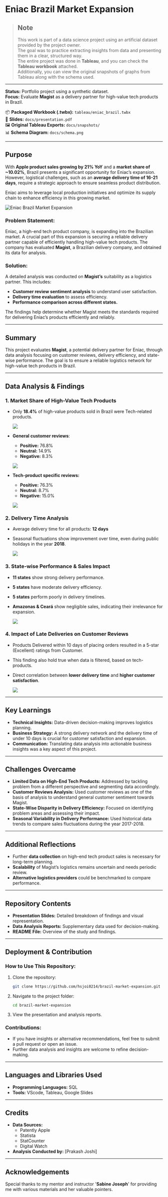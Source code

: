 # **Eniac Brazil Market Expansion**

> ## **Note**  
> This work is part of a data science project using an artificial dataset provided by the project owner.  
> The goal was to practice extracting insights from data and presenting them in a clear, structured way.  
> The entire project was done in **Tableau**, and you can check the **Tableau workbook** attached.  
> Additionally, you can view the original snapshots of graphs from Tableau along with the schema used.

---

**Status:** Portfolio project using a synthetic dataset.  
**Focus:** Evaluate **Magist** as a delivery partner for high-value tech products in Brazil.

📦 **Packaged Workbook (.twbx):** `tableau/eniac_brazil.twbx`  
📄 **Slides:** `docs/presentation.pdf`  
🖼️ **Original Tableau Exports:** `docs/snapshots/`  
📊 **Schema Diagram:** `docs/schema.png`

--- 

## **Purpose**
With **Apple product sales growing by 21% YoY** and a **market share of ~10.02%**, Brazil presents a significant opportunity for Eniac’s expansion. However, logistical challenges, such as an **average delivery time of 16-21 days**, require a strategic approach to ensure seamless product distribution. 

Eniac aims to leverage local production initiatives and optimize its supply chain to enhance efficiency in this growing market.

![Eniac Brazil Market Expansion](/assets/brazil_market.png)

### **Problem Statement:**
Eniac, a high-end tech product company, is expanding into the Brazilian market. A crucial part of this expansion is securing a reliable delivery partner capable of efficiently handling high-value tech products. The company has evaluated **Magist**, a Brazilian delivery company, and obtained its data for analysis.

### **Solution:**
A detailed analysis was conducted on **Magist’s** suitability as a logistics partner. This includes:
- **Customer review sentiment analysis** to understand user satisfaction.
- **Delivery time evaluation** to assess efficiency.
- **Performance comparison across different states.**

The findings help determine whether Magist meets the standards required for delivering Eniac’s products efficiently and reliably.

--- 

## **Summary**
This project evaluates **Magist**, a potential delivery partner for Eniac, through data analysis focusing on customer reviews, delivery efficiency, and state-wise performance. The goal is to ensure a reliable logistics network for high-value tech products in Brazil.

---

## **Data Analysis & Findings**

### **1. Market Share of High-Value Tech Products**
- Only **18.4%** of high-value products sold in Brazil were Tech-related products.

  ![](/assets/tech_market_share.png)

- **General customer reviews**:
  - **Positive:** 76.8%
  - **Neutral:** 14.9%
  - **Negative:** 8.3%

  ![](/assets/general_customer_reviews.png)

- **Tech-product specific reviews:**
  - **Positive:** 76.3%
  - **Neutral:** 8.7%
  - **Negative:** 15.0%

  ![](/assets/tech_related_reviews.png)

### **2. Delivery Time Analysis**
- Average delivery time for all products: **12 days**
- Seasonal fluctuations show improvement over time, even during public holidays in the year **2018**.


  ![](/assets/seasonal_delivery_performance.png)

### **3. State-wise Performance & Sales Impact**
- **11 states** show strong delivery performance.
- **5 states** have moderate delivery efficiency.
- **5 states** perform poorly in delivery timelines.
- **Amazonas & Ceará** show negligible sales, indicating their irrelevance for expansion.

  ![](/assets/delivery_delayed_states.png)

### **4. Impact of Late Deliveries on Customer Reviews**
- Products Delivered within 10 days of placing orders resulted in a 5-star (Excellent) ratings from Customer. 
- This finding also hold true when data is filtered, based on tech-products.
- Direct correlation between **lower delivery time** and **higher customer satisfaction**.

  ![](/assets/delivery_and_ratings.png)

---

## **Key Learnings**
- **Technical Insights:** Data-driven decision-making improves logistics planning.
- **Business Strategy:** A strong delivery network and the delivery time of under 10 days is crucial for customer satisfaction and expansion.
- **Communication:** Translating data analysis into actionable business insights was a key aspect of this project.

---

## **Challenges Overcame**
- **Limited Data on High-End Tech Products:** Addressed by tackling problem from a different perspective and segmenting data accordingly.
- **Customer Reviews Analysis:** Used customer reviews as one of the basis of analysis to understand general customer sentiment towards Magist.
- **State-Wise Disparity in Delivery Efficiency:** Focused on identifying problem areas and assessing their impact.
- **Seasonal Variability in Delivery Performance:** Used historical data trends to compare sales fluctuations during the year 2017-2018.

---

## **Additional Reflections**
- Further **data collection** on high-end tech product sales is necessary for long-term planning.
- **Scalability** of Magist’s logistics remains uncertain and needs periodic review.
- **Alternative logistics providers** could be benchmarked to compare performance.

---

## **Repository Contents**
- **Presentation Slides:** Detailed breakdown of findings and visual representation.
- **Data Analysis Reports:** Supplementary data used for decision-making.
- **README File:** Overview of the study and findings.

---

## **Deployment & Contribution**
### **How to Use This Repository:**
1. Clone the repository:
   ```sh
   git clone https://github.com/hsjoi0214/brazil-market-expansion.git
   ```
2. Navigate to the project folder:
   ```sh
   cd brazil-market-expansion
   ```
3. View the presentation and analysis reports.

### **Contributions:**
- If you have insights or alternative recommendations, feel free to submit a pull request or open an issue.
- Further data analysis and insights are welcome to refine decision-making.

---

## **Languages and Libraries Used**
- **Programming Languages:** SQL
- **Tools:** VScode, Tableau, Google Slides

---

## **Credits**
- **Data Sources:**
  - Patently Apple
  - Statista
  - StatCounter
  - Digital Watch
- **Analysis Conducted by:** [Prakash Joshi]

---

## **Acknowledgements**

Special thanks to my mentor and instructor '**Sabine Joseph**' for providing me with various materials and her valuable pointers.




